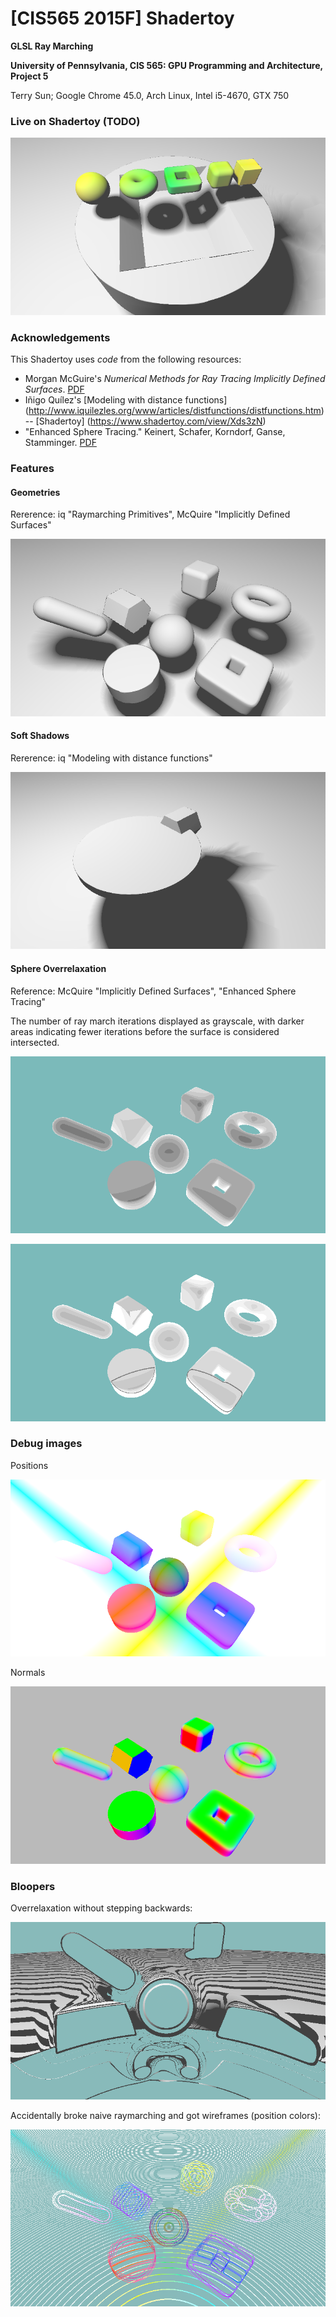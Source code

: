# [CIS565 2015F] Shadertoy

**GLSL Ray Marching**

**University of Pennsylvania, CIS 565: GPU Programming and Architecture, Project 5**

Terry Sun; Google Chrome 45.0, Arch Linux, Intel i5-4670, GTX 750

### Live on Shadertoy (TODO)

[![](img/thumb.png)](https://www.shadertoy.com/view/XISSRc)

### Acknowledgements

This Shadertoy uses *code* from the following resources:

* Morgan McGuire's
  *Numerical Methods for Ray Tracing Implicitly Defined Surfaces*.
  [PDF](http://graphics.cs.williams.edu/courses/cs371/f14/reading/implicit.pdf)
* Iñigo Quílez's [Modeling with distance functions]
  (http://www.iquilezles.org/www/articles/distfunctions/distfunctions.htm) --
  [Shadertoy] (https://www.shadertoy.com/view/Xds3zN)
* "Enhanced Sphere Tracing." Keinert, Schafer, Korndorf, Ganse, Stamminger.
  [PDF](http://erleuchtet.org/~cupe/permanent/enhanced_sphere_tracing.pdf)

### Features

#### Geometries

Rererence: iq "Raymarching Primitives", McQuire "Implicitly Defined Surfaces"

![](img/geometries.png)

#### Soft Shadows

Rererence: iq "Modeling with distance functions"

![](img/debug_softshadow_noise.png)

#### Sphere Overrelaxation

Reference: McQuire "Implicitly Defined Surfaces", "Enhanced Sphere Tracing"

The number of ray march iterations displayed as grayscale, with darker areas
indicating fewer iterations before the surface is considered intersected.

![](img/iters_spheretracing.png)

![](img/iters_overrelax.png)

### Debug images

Positions

![](img/debug_distance.png)

Normals

![](img/debug_normals.png)

### Bloopers

Overrelaxation without stepping backwards:

![](img/bloop_overrelax_gloopy.png)

Accidentally broke naive raymarching and got wireframes (position colors):

![](img/bloop_wireframe.png)
